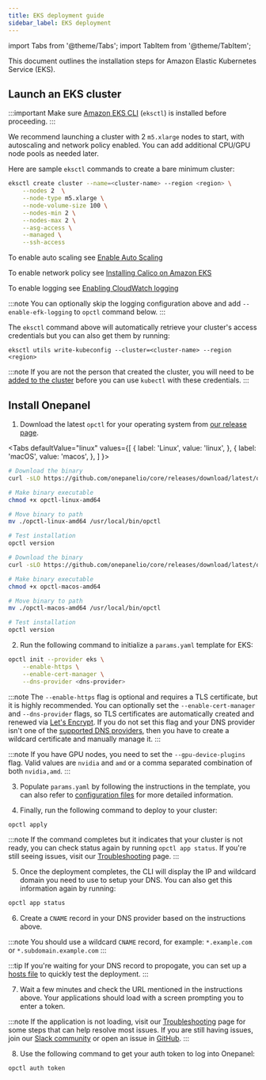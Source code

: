 ```yaml
---
title: EKS deployment guide
sidebar_label: EKS deployment
---
```

import Tabs from '@theme/Tabs';
import TabItem from '@theme/TabItem';

This document outlines the installation steps for Amazon Elastic Kubernetes Service (EKS).

## Launch an EKS cluster
:::important
Make sure [Amazon EKS CLI](https://eksctl.io/introduction/#installation) (`eksctl`) is installed before proceeding.
:::

We recommend launching a cluster with 2 `m5.xlarge` nodes to start, with autoscaling and network policy enabled. You can add additional CPU/GPU node pools as needed later.

Here are sample `eksctl` commands to create a bare minimum cluster:

```bash
eksctl create cluster --name=<cluster-name> --region <region> \
    --nodes 2  \
    --node-type m5.xlarge \
    --node-volume-size 100 \
    --nodes-min 2 \
    --nodes-max 2 \
    --asg-access \
    --managed \
    --ssh-access
```
To enable auto scaling see [Enable Auto Scaling](https://eksctl.io/usage/autoscaling/)

To enable network policy see [Installing Calico on Amazon EKS](https://docs.aws.amazon.com/eks/latest/userguide/calico.html)

To enable logging see [Enabling CloudWatch logging](https://eksctl.io/usage/cloudwatch-cluster-logging/)

:::note
You can optionally skip the logging configuration above and add `--enable-efk-logging` to `opctl` command below.
:::

The `eksctl` command above will automatically retrieve your cluster's access credentials but you can also get them by running:

```
eksctl utils write-kubeconfig --cluster=<cluster-name> --region <region>
```

:::note
If you are not the person that created the cluster, you will need to be [added to the cluster](https://docs.aws.amazon.com/eks/latest/userguide/add-user-role.html) before you can use `kubectl` with these credentials.
:::

## Install Onepanel
1. Download the latest `opctl` for your operating system from [our release page](https://github.com/onepanelio/core/releases/latest).

<Tabs
  defaultValue="linux"
  values={[
    { label: 'Linux', value: 'linux', },
    { label: 'macOS', value: 'macos', },
  ]
}>
<TabItem value="linux">

```bash
# Download the binary
curl -sLO https://github.com/onepanelio/core/releases/download/latest/opctl-linux-amd64

# Make binary executable
chmod +x opctl-linux-amd64

# Move binary to path
mv ./opctl-linux-amd64 /usr/local/bin/opctl

# Test installation
opctl version
```

</TabItem>
<TabItem value="macos">

```bash
# Download the binary
curl -sLO https://github.com/onepanelio/core/releases/download/latest/opctl-macos-amd64

# Make binary executable
chmod +x opctl-macos-amd64

# Move binary to path
mv ./opctl-macos-amd64 /usr/local/bin/opctl

# Test installation
opctl version
```

</TabItem>
</Tabs>

2. Run the following command to initialize a `params.yaml` template for EKS:

```bash
opctl init --provider eks \
    --enable-https \
    --enable-cert-manager \
    --dns-provider <dns-provider>
```

:::note
The `--enable-https` flag is optional and requires a TLS certificate, but it is highly recommended. You can optionally set the `--enable-cert-manager` and `--dns-provider` flags, so TLS certificates are automatically created and renewed via [Let's Encrypt](https://letsencrypt.org/). If you do not set this flag and your DNS provider isn't one of the [supported DNS providers](/docs/deployment/configuration/tls#supported-dns-providers), then you have to create a wildcard certificate and manually manage it.
:::

:::note
If you have GPU nodes, you need to set the `--gpu-device-plugins` flag. Valid values are `nvidia` and `amd` or a comma separated combination of both `nvidia,amd`.
:::

3. Populate `params.yaml` by following the instructions in the template, you can also refer to [configuration files](/docs/deployment/configuration/files) for more detailed information.

4. Finally, run the following command to deploy to your cluster:

```bash
opctl apply
```

:::note
If the command completes but it indicates that your cluster is not ready, you can check status again by running `opctl app status`. If you're still seeing issues, visit our [Troubleshooting](/docs/deployment/troubleshooting/overview) page.
:::

5. Once the deployment completes, the CLI will display the IP and wildcard domain you need to use to setup your DNS. You can also get this information again by running:

```bash
opctl app status
```

6. Create a `CNAME` record in your DNS provider based on the instructions above.

:::note
You should use a wildcard `CNAME` record, for example: `*.example.com` or `*.subdomain.example.com`
:::

:::tip
If you're waiting for your DNS record to propogate, you can set up a [hosts file](https://en.wikipedia.org/wiki/Hosts_(file)) to quickly test the deployment.
:::

7. Wait a few minutes and check the URL mentioned in the instructions above. Your applications should load with a screen prompting you to enter a token.

:::note
If the application is not loading, visit our [Troubleshooting](/docs/deployment/troubleshooting/overview) page for some steps that can help resolve most issues. If you are still having issues, join our [Slack community](https://join.slack.com/t/onepanel-ce/shared_invite/zt-eyjnwec0-nLaHhjif9Y~gA05KuX6AUg) or open an issue in [GitHub](https://github.com/onepanelio/core/issues).
:::

8. Use the following command to get your auth token to log into Onepanel:

```bash
opctl auth token
```

